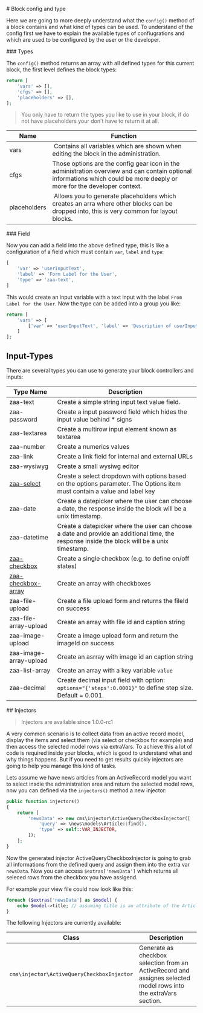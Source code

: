 # Block config and type

Here we are going to more deeply understand what the `config()` method of a block contains and what kind of types can be used. To understand of the config first we have to explain the available types of confiugrations and which are used to be configured by the user or the developer.

### Types

The `config()` method returns an array with all defined types for this current block, the first level defines the block types:

```php
return [
    'vars' => [],
    'cfgs' => [],
    'placeholders' => [],
];
```

> You only have to return the types you like to use in your block, if do not have placeholders your don't have to return it at all.

| Name | Function
| ---- | --------
| vars | Contains all variables which are shown when editing the block in the administration.
| cfgs | Those options are the config gear icon in the administration overview and can contain optional informations which could be more deeply or more for the developer context.
| placeholders | Allows you to generate placeholders which creates an arra where other blocks can be dropped into, this is very common for layout blocks.

### Field


Now you can add a field into the above defined type, this is like a configuration of a field which must contain `var`, `label` and `type`:

```php
[
    'var' => 'userInputText',
    'label' => 'Form Label for the User',
    'type' => 'zaa-text',
] 
```

This would create an input variable with a text input with the label `From Label for the User`. Now the type can be added into a group you like:

```php
return [
    'vars' => [
        ['var' => 'userInputText', 'label' => 'Description of userInputText', 'type' => 'zaa-text']
    ]
];
```

## Input-Types


There are several types you can use to generate your block controllers and inputs:

|Type Name            |Description
|---------------------|-----------
|zaa-text|Create a simple string input text value field.
|zaa-password|Create a input password field which hides the input value behind * signs
|zaa-textarea|Create a multirow input element known as textarea
|zaa-number|Create a numerics values
|zaa-link|Create a link field for internal and external URLs
|zaa-wysiwyg|Create a small wysiwg editor
|[zaa-select](app-block-type-select.md)|Create a select dropdown with options based on the options parameter. The Options item must contain a value and label key
|zaa-date|Create a datepicker where the user can choose a date, the response inside the block will be a unix timestamp.
|zaa-datetime|Create a datepicker where the user can choose a date and provide an additional time, the response inside the block will be a unix timestamp.
|[zaa-checkbox](app-block-type-checkbox.md)|Create a single checkbox (e.g. to define on/off states)
|[zaa-checkbox-array](app-block-type-checkbox-array.md)|Create an array with checkboxes
|zaa-file-upload|Create a file upload form and returns the fileId on success
|zaa-file-array-upload|Create an array with file id and caption string
|zaa-image-upload|Create a image upload form and return the imageId on success
|zaa-image-array-upload|Create an asrray with image id an caption string
|zaa-list-array|Create an array with a key variable `value`
|zaa-decimal|Create decimal input field with option: `options="{'steps':0.0001}"` to define step size. Default = 0.001.

## Injectors

> Injectors are available since 1.0.0-rc1

A very common scenario is to collect data from an active record model, display the items and select them (via select or checkbox for example) and then access the selected model rows via extraVars. To achieve this a lot of code is required inside your blocks, which is good to understand what and why things happens. But if you need to get results quickly injectors are going to help you manage this kind of tasks.

Lets assume we have news articles from an ActiveRecord model you want to select insdie the administration area and return the selected model rows, now you can defined via the `injectors()` method a new injector:

```php
public function injectors()
{
    return [
        'newsData' => new cms\injector\ActiveQueryCheckboxInjector([
            'query' => \news\models\Article::find(),
            'type' => self::VAR_INJECTOR,
        ]);
    ];
}
```

Now the generated injector ActiveQueryCheckboxInjector is going to grab all informations from the defined query and assign them into the extra var `newsData`. Now you can access `$extras['newsData']` which returns all seleced rows from the checkbox you have assigend.

For example your view file could now look like this:

```php
foreach ($extras['newsData'] as $model) {
	echo $model->title; // assuming title is an attribute of the Article model defined in the query part of the injector.
}
```

The following Injectors are currently available:

|Class		|Description
|---		|---
|`cms\injector\ActiveQueryCheckboxInjector`|Generate as checkbox selection from an ActiveRecord and assignes selected model rows into the extraVars section.